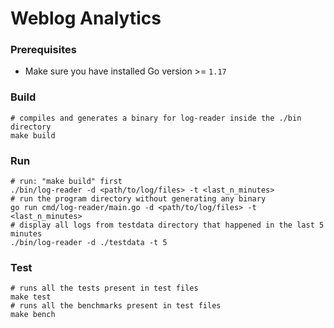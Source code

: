 # Weblog Analytics

### Prerequisites

- Make sure you have installed Go version >= `1.17`

### Build

```shell
# compiles and generates a binary for log-reader inside the ./bin directory
make build
``` 

### Run

```shell
# run: "make build" first
./bin/log-reader -d <path/to/log/files> -t <last_n_minutes>
# run the program directory without generating any binary
go run cmd/log-reader/main.go -d <path/to/log/files> -t <last_n_minutes>
# display all logs from testdata directory that happened in the last 5 minutes
./bin/log-reader -d ./testdata -t 5
```

### Test

```shell
# runs all the tests present in test files
make test
# runs all the benchmarks present in test files
make bench
```
